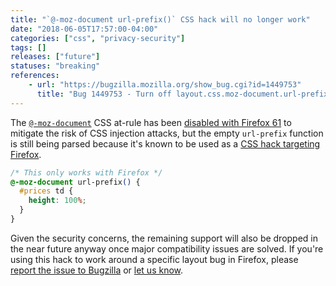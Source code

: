 ```yaml
---
title: "`@-moz-document url-prefix()` CSS hack will no longer work"
date: "2018-06-05T17:57:00-04:00"
categories: ["css", "privacy-security"]
tags: []
releases: ["future"]
statuses: "breaking"
references:
    - url: "https://bugzilla.mozilla.org/show_bug.cgi?id=1449753"
      title: "Bug 1449753 - Turn off layout.css.moz-document.url-prefix-hack.enabled by default."
---
```

The [`@-moz-document`](https://developer.mozilla.org/docs/Web/CSS/@document) CSS at-rule has been [disabled with Firefox 61](https://www.fxsitecompat.dev/en-CA/docs/2018/moz-document-support-has-been-dropped-except-for-empty-url-prefix/) to mitigate the risk of CSS injection attacks, but the empty `url-prefix` function is still being parsed because it's known to be used as a [CSS hack targeting Firefox](https://css-tricks.com/snippets/css/css-hacks-targeting-firefox/).

```css
/* This only works with Firefox */
@-moz-document url-prefix() {
  #prices td {
    height: 100%;
  }
}
```

Given the security concerns, the remaining support will also be dropped in the near future anyway once major compatibility issues are solved. If you're using this hack to work around a specific layout bug in Firefox, please [report the issue to Bugzilla](https://bugzilla.mozilla.org/enter_bug.cgi?product=Core&component=Layout&blocked=1449753) or [let us know](https://www.fxsitecompat.dev/en-CA/contribute/).
